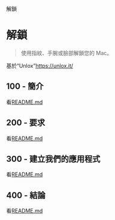 解鎖

# 解鎖

> 使用指紋、手腕或臉部解鎖您的 Mac。

基於“Unlox”<https://unlox.it/>

## 100 - 簡介

看[README.md](./100/README.md)

## 200 - 要求

看[README.md](./200/README.md)

## 300 - 建立我們的應用程式

看[README.md](./300/README.md)

## 400 - 結論

看[README.md](./400/README.md)

